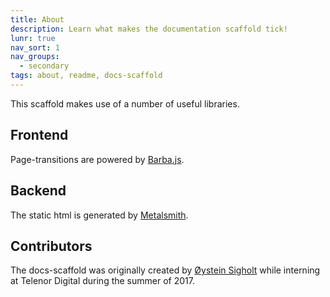 ```yaml
---
title: About
description: Learn what makes the documentation scaffold tick!
lunr: true
nav_sort: 1
nav_groups:
  - secondary
tags: about, readme, docs-scaffold
---
```

This scaffold makes use of a number of useful libraries.

## Frontend

Page-transitions are powered by [Barba.js](http://barbajs.org).

## Backend

The static html is generated by [Metalsmith](http://www.metalsmith.io/).

## Contributors

The docs-scaffold was originally created by [&Oslash;ystein Sigholt](https://github.com/oysteinsigholt) while interning at Telenor Digital during the summer of 2017.
